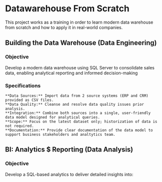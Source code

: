 # Datawarehouse From Scratch

This project works as a training in order to learn modern data warehouse from scratch and how to apply it in real-world companies.

## Building the Data Warehouse (Data Engineering) ##

### Objective ###

Develop a modern data warehouse using SQL Server to consolidate sales data, enabling analytical reporting and informed decision-making

### Specifications ###

    **Data Sources:** Import data from 2 source systems (ERP and CRM) provided as CSV files.
    **Data Quality:** Cleanse and resolve data quality issues prior analysis.
    **Integration:** Combine both sources into a single, user-friendly data model designed for analytical queries.
    **Scope:** Focus on the latest dataset only; historization of data is not required.
    **Documentation:** Provide clear documentation of the data model to support business stakeholders and analtytics team.


## BI: Analytics $ Reporting (Data Analysis) ##
   
### Objective ###

Develop a SQL-based analytics to deliver detailed insights into:
